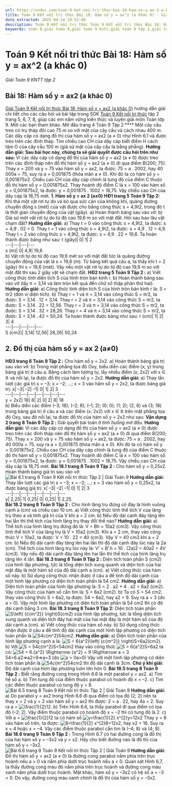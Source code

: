 ```yaml
---
url: https://vndoc.com/toan-9-ket-noi-tri-thuc-bai-18-ham-so-y-ax-2-a-khac-0-333533
title: Toán 9 Kết nối tri thức Bài 18: Hàm số y = ax^2 (a khác 0) - Giải Toán 9 KNTT tập 2 - VnDoc.com
date_extracted: 2025-04-14 19:52:48
description: Toán 9 Kết nối tri thức Toán 9 Kết nối tri thức Bài 18: Hàm số y = ax^2 (a khác 0) hướng dẫn giải chi tiết các câu hỏi và bài tập trong SGK Toán 9 Kết nối tri thức tập 1.
keywords: toán 9,giải toán 9,giải toán 9 kntt,giải toán 9 tập 2,giải toán 9 kết nối tri thức,toán 9 kết nối tri thức tập 2,Toán 9 Kết nối tri thức Bài 18,giải Toán 9 Kết nối tri thức Bài 18,Toán 9 Kết nối tri thức Bài 18: Hàm số y = ax^2 (a khác 0),giải toán 9 kntt trang 5,toán 9 kết nối tri thức tập 2 trang 6,toán 9 kết nối tri thức tập 1 trang 7,toán 9 kết nối tri thức tập 2 trang 8,Bài 6: Hàm số y = ax2 (a khác 0)
---
```


# Toán 9 Kết nối tri thức Bài 18: Hàm số y = ax^2 \(a khác 0\)
_Giải Toán 9 KNTT tập 2_
## Bài 18: Hàm số y = ax2 \(a khác 0\)
[Giải Toán 9 Kết nối tri thức Bài 18: Hàm số y = ax2 \(a khác 0\)](<https://vndoc.com/toan-9-ket-noi-tri-thuc-bai-18-ham-so-y-ax-2-a-khac-0-333533>) hướng dẫn giải chi tiết cho các câu hỏi và bài tập trong SGK [Toán 9 Kết nối tri thức](<https://vndoc.com/toan-9-ket-noi-tri-thuc>) tập 2 trang 5, 6, 7, 8, giúp các em nắm vững kiến thức và luyện giải môn Toán lớp 9. Mời các bạn tham khảo.
Mở đầu trang 4 Toán 9 Tập 2
**** Một cây cầu treo có trụ tháp đôi cao 75 m so với mặt của cây cầu và cách nhau 400 m. Các dây cáp có dạng đồ thị của hàm số y = ax2 \(a ≠ 0\) như Hình 6.1 và được treo trên các đỉnh tháp. Tìm chiều cao CH của dây cáp biết điểm H cách tâm O của cây cầu 100 m \(giả sử mặt của cây cầu là bằng phẳng\).
**Hướng dẫn giải:**
**Sau bài học này, chúng ta sẽ giải quyết được câu hỏi trên như sau:**
Vì các dây cáp có dạng đồ thị của hàm số y = ax2 \(a ≠ 0\) được treo trên các đỉnh tháp nên đồ thị hàm số y = ax2 \(a ≠ 0\) đi qua điểm B\(200; 75\).
Thay x = 200 và y = 75 vào hàm số y = ax2, ta được:
75 = a . 2002, hay 40 000a = 75, suy ra a = 0,001875 \(thỏa mãn a ≠ 0\).
Khi đó ta có hàm số y = 0,001875x2.
Chiều cao CH của dây cáp chính là tung độ của điểm C thuộc đồ thị hàm số y = 0,001875x2.
Thay hoành độ điểm C là x = 100 vào hàm số y = 0,001875x2, ta được:
y = 0,001875 . 1002 = 18,75.
Vậy chiều cao CH của dây cáp là 18,75 mét.
**1\. Hàm số y = ax 2 \(a≠0\)**
**HĐ1 trang 5 Toán 9 Tập 2:** Khi thả một vật rơi tự do và bỏ qua sức cản của không khí, quãng đường chuyển động s \(mét\) của vật được cho bằng công thức s = 4,9t2, trong đó t là thời gian chuyển động của vật \(giây\).
a\) Hoàn thành bảng sau vào vở:
b\) Giả sử một vật rơi tự do từ độ cao 19,6 m so với mặt đất. Hỏi sau bao lâu vật chạm đất?
**Hướng dẫn giải:**
a\) Thay t = 0 vào công thức s = 4,9t2, ta được: s = 4,9 . 02 = 0.
Thay t = 1 vào công thức s = 4,9t2, ta được: s = 4,9 . 12 = 4,9.
Thay t = 2 vào công thức s = 4,9t2, ta được: s = 4,9 . 22 = 19,6.
Ta hoàn thành được bảng như sau:
t \(giây\)| 0| 1| 2  
---|---|---|---  
s \(m\)| 0| 4,9| 19,6  
b\) Vật rơi tự do từ độ cao 19,6 mét so với mặt đất tức là quãng đường chuyển động của vật là s = 19,6 \(m\).
Từ bảng kết quả câu a, ta thấy khi t = 2 \(giây\) thì s = 19,6 \(mét\).
Vậy nếu một vật rơi tự do từ độ cao 19,6 m so với mặt đất thì sau 2 giây vật sẽ chạm đất.
**HĐ2 trang 5 Toán 9 Tập 2 :**
a\) Viết công thức tính diện tích S của hình tròn bán kính r.
b\) Hoàn thành bảng sau vào vở \(lấy π = 3,14 và làm tròn kết quả đến chữ số thập phân thứ hai\):
**Hướng dẫn giải:**
a\) Công thức tính diện tích S của hình tròn bán kính r là:
S = πr2 \(đơn vị diện tích\).
b\) Thay r = 1 và π = 3,14 vào công thức S = πr2, ta được: S = 3,14 . 12 = 3,14.
Thay r = 2 và π = 3,14 vào công thức S = πr2, ta được: S = 3,14 . 22 = 12,56.
Thay r = 3 và π = 3,14 vào công thức S = πr2, ta được: S = 3,14 . 32 = 28,26.
Thay r = 4 và π = 3,14 vào công thức S = πr2, ta được: S = 3,14 . 42 = 50,24.
Ta hoàn thành được bảng như sau:
r \(cm\)| 1| 2| 3| 4  
---|---|---|---|---  
S \(cm2\)| 3,14| 12,56| 28,26| 50,24  
## **2\. Đồ thị của hàm số y = ax 2 \(a≠0\)**
**HĐ3 trang 6 Toán 9 Tập 2 :** Cho hàm số y = 2x2.
a\) Hoàn thành bảng giá trị sau vào vở:
b\) Trong mặt phẳng tọa độ Oxy, biểu diễn các điểm \(x; y\) trong bảng giá trị ở câu a. Bằng cách làm tương tự, lấy nhiều điểm \(x; 2x2\) với x ∈ ℝ và nối lại, ta được đồ thị của hàm số y = 2x2.
**Hướng dẫn giải:**
a\) Thay lần lượt các giá trị x = –3; x = –2; …; x = 3 vào hàm số y = 2x2, ta được bảng giá trị:
x| –3| –2| –1| 0| 1| 2| 3  
---|---|---|---|---|---|---|---  
y = 2x2| 18| 8| 2| 0| 2| 8| 18  
b\) Biểu diễn các điểm \(–3; 18\); \(–2; 8\); \(–1; 2\); \(0; 0\); \(1; 2\); \(2; 8\) và \(3; 18\) trong bảng giá trị ở câu a và các điểm \(x; 2x2\) với x ∈ ℝ trên mặt phẳng tọa độ Oxy, sau đó nối lại, ta được đồ thị của hàm số y = 2x2 như sau:
**Vận dụng 2 trang 8 Toán 9 Tập 2 :** Giải quyết bài toán ở _tình huống mở đầu_.
**Hướng dẫn giải:**
Vì các dây cáp có dạng đồ thị của hàm số y = ax2 \(a ≠ 0\) được treo trên các đỉnh tháp nên đồ thị hàm số y = ax2 \(a ≠ 0\) đi qua điểm B\(200; 75\).
Thay x = 200 và y = 75 vào hàm số y = ax2, ta được:
75 = a . 2002, hay 40 000a = 75, suy ra a = 0,001875 \(thỏa mãn a ≠ 0\).
Khi đó ta có hàm số y = 0,001875x2.
Chiều cao CH của dây cáp chính là tung độ của điểm C thuộc đồ thị hàm số y = 0,001875x2.
Thay hoành độ điểm C là x = 100 vào hàm số y = 0,001875x2, ta được:
y = 0,001875 . 1002 = 18,75.
Vậy chiều cao CH của dây cáp là 18,75 mét.
**Bài 18.1 trang 8 Toán 9 Tập 2 :** Cho hàm số y = 0,25x2. Hoàn thành bảng giá trị sau vào vở:
![Bài 6.1 trang 8 Toán 9 Kết nối tri thức Tập 2 | Giải Toán 9](https://i.vdoc.vn/data/image/2024/12/24/bai-6-1-trang-8-toan-lop-9-tap-2.png)
**Hướng dẫn giải:**
Thay lần lượt các giá trị x = –3; x = –2; …; x = 3 vào hàm số y = 0,25x2, ta được bảng giá trị:
x| –3| –2| –1| 0| 1| 2| 3  
---|---|---|---|---|---|---|---  
y| 2,25| 1| 0,25| 0| 0,25| 1| 2,25  
**Bài 18.2 trang 8 Toán 9 Tập 2 :** Cho hình lăng trụ đứng có đáy là hình vuông cạnh a \(cm\) và chiều cao 10 cm.
a\) Viết công thức tính thể tích V của lăng trụ theo a và tính giá trị của V khi a = 2 cm.
b\) Nếu độ dài cạnh đáy tăng lên hai lần thì thể tích của hình lăng trụ thay đổi thế nào?
**Hướng dẫn giải:**
a\) Thể tích của hình lăng trụ đứng đó là: V = Bh = 10a2 \(cm3\).
Vậy công thức tính thể tích V của lăng trụ là V = 10a2 \(cm3\).
Khi a = 2 cm, thay vào công thức V = 10a2, ta được:
V = 10 . 22 = 40 \(cm3\).
Vậy V = 40 cm3 khi a = 2 cm.
b\) Nếu độ dài cạnh đáy tăng lên hai lần thì độ dài cạnh đáy lúc này là 2a \(cm\).
Thể tích của hình lăng trụ lúc này là:
V’ = B’.h = 10 . \(2a\)2 = 40a2 = 4V \(cm3\).
Vậy nếu độ dài cạnh đáy tăng lên hai lần thì thể tích của hình lăng trụ tăng lên 4 lần.
**Bài 18.3 trang 8 Toán 9 Tập 2 :** Diện tích toàn phần S \(cm2\) của hình lập phương, tức là tổng diện tích xung quanh và diện tích của hai mặt đáy là một hàm số của độ dài cạnh a \(cm\).
a\) Viết công thức của hàm số này.
b\) Sử dụng công thức nhận được ở câu a để tính độ dài cạnh của một hình lập phương có diện tích toàn phần là 54 cm2.
**Hướng dẫn giải:**
a\) Diện tích toàn phần của hình lập phương là:
S = 2 . a2 \+ 4 . a2 = 6a2 \(cm2\).
Vậy công thức của hàm số cần tìm là: S = 6a2 \(cm2\).
b\) Ta có S = 54 cm2, thay vào công thức S = 6a2, ta được:
54 = 6a2, hay a2 = 9. Suy ra a = 3 \(do a > 0\).
Vậy một hình lập phương có diện tích toàn phần là 54 cm2 thì có độ dài cạnh bằng 3 cm.
**Bài 18.3 trang 8 Toán 9 Tập 2:**
Diện tích toàn phần ![S\\left\( {c{m^2}} \\right\)](https://i.vdoc.vn/data/image/blank.png)S\(cm2\) của hình lập phương, tức là tổng diện tích xung quanh và diện tích đáy hai mặt của hai mặt đáy là một hàm số của độ dài cạnh a \(cm\).
a\) Viết công thức của hàm số này.
b\) Sử dụng công thức nhận được ở câu a để tính độ dài cạnh của một hình lập phương có diện tích toàn phần là ![54c{m^2}](https://i.vdoc.vn/data/image/blank.png)54cm2.
**Hướng dẫn giải:**
a\) Diện tích toàn phần của hình lập phương cạnh a là: ![S = 6{a^2}\\left\( {c{m^2}} \\right\)](https://i.vdoc.vn/data/image/blank.png)S=6a2\(cm2\).
b\) Với ![S = 54c{m^2}](https://i.vdoc.vn/data/image/blank.png)S=54cm2 thay vào công thức ![S = 6{a^2}](https://i.vdoc.vn/data/image/blank.png)S=6a2 ta có: ![54 = 6.{a^2} \\Rightarrow {a^2} = 9 \\Rightarrow a = 3](https://i.vdoc.vn/data/image/blank.png)54=6.a2⇒a2=9⇒a=3 \(do ![a > 0](https://i.vdoc.vn/data/image/blank.png)a>0\)
Vậy với một hình lập phương có diện tích toàn phần là ![54c{m^2}](https://i.vdoc.vn/data/image/blank.png)54cm2 thì độ dài cạnh là 3cm.
**Chú ý khi giải:** Độ dài cạnh của hình lập phương luôn lớn hơn 0.
**Bài 18.5 trang 8 Toán 9 Tập 2 :** Biết rằng đường cong trong Hình 6.6 là một parabol y = ax2.
a\) Tìm hệ số a.
b\) Tìm tung độ của điểm thuộc parabol có hoành độ x = –2.
c\) Tìm các điểm thuộc parabol có tung độ y = 8.
![Bài 6.5 trang 8 Toán 9 Kết nối tri thức Tập 2 | Giải Toán 9](https://i.vdoc.vn/data/image/2024/12/24/bai-6-5-trang-8-toan-lop-9-tap-2.png)
**Hướng dẫn giải:**
a\) Do parabol y = ax2 trong Hình 6.6 đi qua điểm có tọa độ \(2; 2\) nên ta thay x = 2 và y = 2 vào hàm số y = ax2 thì được:
2 = a . 22, hay 4a = 2. Suy ra a = ![\\frac{1}{2}](https://i.vdoc.vn/data/image/blank.png)12.
b\) Trên Hình 6.6, ta thấy parabol đi qua điểm có tọa độ \(–2; 2\).
Vậy điểm thuộc parabol có hoành độ x = –2 thì có tung độ là 2.
c\) Với a = ![\\frac{1}{2}](https://i.vdoc.vn/data/image/blank.png)12 ta có hàm số ![y=\\frac{1}{2} x^{2}](https://i.vdoc.vn/data/image/blank.png)y=12x2
Thay y = 8 vào hàm số trên, ta được: ![8=\\frac{1}{2} x^{2}](https://i.vdoc.vn/data/image/blank.png)8=12x2, hay x2 = 16.
Suy ra x = 4 hoặc x = –4.
Vậy các điểm thuộc parabol cần tìm là \(–4; 8\) và \(4; 8\).
**Bài 18.6 trang 9 Toán 9 Tập 2 :** Trong Hình 6.7 có hai đường cong là đồ thị của hai hàm số y = –3x2 và y = x2. Hãy cho biết đường nào là đồ thị của hàm số y = –3x2.
![Bài 6.6 trang 9 Toán 9 Kết nối tri thức Tập 2 | Giải Toán 9](https://i.vdoc.vn/data/image/2024/12/24/bai-6-6-trang-9-toan-lop-9-tap-2.png)
**Hướng dẫn giải:**
Đồ thị hàm số y = ax2 \(a ≠ 0\) là đường cong parabol nằm phía trên trục hoành nếu a > 0 và nằm phía dưới trục hoành nếu a < 0.
Quan sát Hình 6,7, ta thấy đường cong màu đỏ nằm phía trên trục hoành và đường cong màu xanh nằm phía dưới trục hoành.
Mặt khác, hàm số y = –3x2 có hệ số a = –3 < 0\. Do vậy, đường cong màu xanh chính là đồ thị của hàm số y = –3x2.
